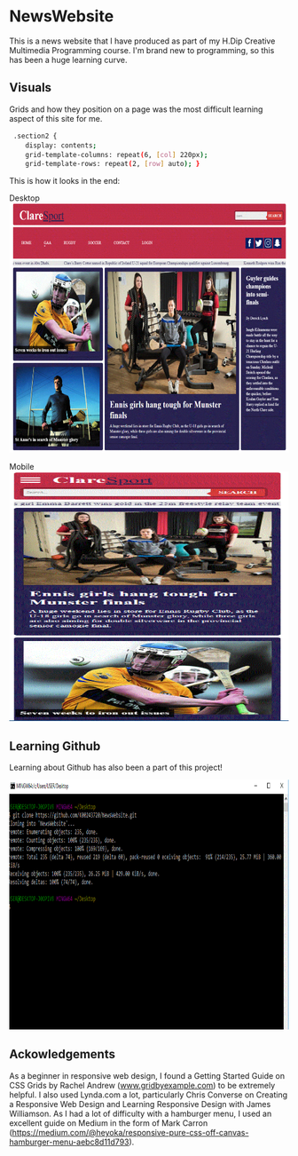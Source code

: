 # NewsWebsite

This is a news website that I have produced as part of my H.Dip Creative Multimedia Programming course. I'm brand new to programming, so this has been a huge learning curve. 

## Visuals

Grids and how they position on a page was the most difficult learning aspect of this site for me. 

```bash
 .section2 {
    display: contents;
    grid-template-columns: repeat(6, [col] 220px);
    grid-template-rows: repeat(2, [row] auto); }
```
This is how it looks in the end: 

Desktop
<img src="img/screen1.GIF" alt="desktop" width="654" height="450" style="max-width:100%">

Mobile
<img src="img/screen2.GIF" alt="mobile" width="654" height="450">
                                                                 
                                                                 
## Learning Github 
Learning about Github has also been a part of this project!

<img src="img/Cmmd.GIF" alt="Github" width="654" height="450" style="max-width:100%">

## Ackowledgements
As a beginner in responsive web design, I found a Getting Started Guide on CSS Grids by Rachel Andrew (www.gridbyexample.com) to be extremely helpful. I also used Lynda.com a lot, particularly Chris Converse on Creating a Responsive Web Design and Learning Responsive Design with James Williamson. As I had a lot of difficulty with a hamburger menu, I used an excellent guide on Medium in the form of Mark Carron (https://medium.com/@heyoka/responsive-pure-css-off-canvas-hamburger-menu-aebc8d11d793). 